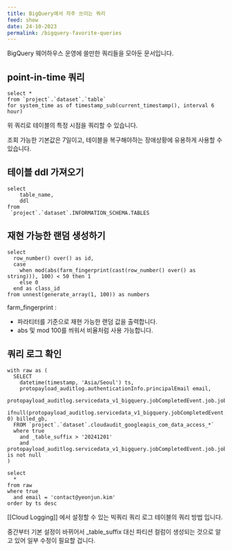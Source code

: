 ```yaml
---
title: BigQuery에서 자주 쓰이는 쿼리
feed: show
date: 24-10-2023
permalink: /bigquery-favorite-queries
---
```

BigQuery 웨어하우스 운영에 쓸만한 쿼리들을 모아둔 문서입니다.

## point-in-time 쿼리

```
select *
from `project`.`dataset`.`table`
for system_time as of timestamp_sub(current_timestamp(), interval 6 hour)
```

위 쿼리로 테이블의 특정 시점을 쿼리할 수 있습니다.

조회 가능한 기본값은 7일이고, 테이블을 복구해야하는 장애상황에 유용하게 사용할 수 있습니다.


## 테이블 ddl 가져오기

```
select
    table_name,
    ddl
from
 `project`.`dataset`.INFORMATION_SCHEMA.TABLES
```

## 재현 가능한 랜덤 생성하기

```
select 
  row_number() over() as id,
  case 
    when mod(abs(farm_fingerprint(cast(row_number() over() as string))), 100) < 50 then 1 
    else 0 
  end as class_id
from unnest(generate_array(1, 100)) as numbers
```

farm_fingerprint : 
- 파라티터를 기준으로 재현 가능한 랜덤 값을 출력합니다.
- abs 및 mod 100를 씌워서 비율처럼 사용 가능합니다.


## 쿼리 로그 확인

```
with raw as (
  SELECT 
    datetime(timestamp, 'Asia/Seoul') ts, 
    protopayload_auditlog.authenticationInfo.principalEmail email, 
    protopayload_auditlog.servicedata_v1_bigquery.jobCompletedEvent.job.jobConfiguration.query.query,
    ifnull(protopayload_auditlog.servicedata_v1_bigquery.jobCompletedEvent.job.jobStatistics.totalBilledBytes/1024/1024/1024, 0) billed_gb,
  FROM `project`.`dataset`.cloudaudit_googleapis_com_data_access_*`
  where true
    and _table_suffix > '20241201'
    and protopayload_auditlog.servicedata_v1_bigquery.jobCompletedEvent.job.jobConfiguration.query.query is not null
)

select
  *
from raw 
where true
  and email = 'contact@yeonjun.kim'
order by ts desc
```

[[Cloud Logging]] 에서 설정할 수 있는 빅쿼리 쿼리 로그 테이블의 쿼리 방법 입니다.

중간부터 기본 설정이 바뀌어서 _table_suffix 대신 파티션 컬럼이 생성되는 것으로 알고 있어 일부 수정이 필요할 겁니다.